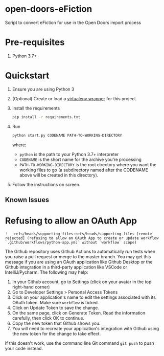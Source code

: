 # open-doors-eFiction
Script to convert eFiction for use in the Open Doors import process

# Pre-requisites

1. Python 3.7+

# Quickstart

1. Ensure you are using Python 3
1. (Optional) Create or load a [virtualenv wrapper](https://packaging.python.org/guides/installing-using-pip-and-virtual-environments/#installing-virtualenv) for this project.
1. Install the requirements
    ```bash
    pip install -r requirements.txt
    ```
1. Run 
   ```bash
   python start.py CODENAME PATH-TO-WORKING-DIRECTORY
   ``` 
    where:
    
    - `python` is the path to your Python 3.7+ interpreter 
    - `CODENAME` is the short name for the archive you're processing
    - `PATH-TO-WORKING-DIRECTORY` is the root directory where you want the working files to go (a subdirectory named after the CODENAME above will be created in this directory).
1. Follow the instructions on screen.

## Known Issues
# Refusing to allow an OAuth App
```
!	refs/heads/supporting-files:refs/heads/supporting-files	[remote rejected] (refusing to allow an OAuth App to create or update workflow `.github/workflows/python-app.yml` without `workflow` scope)
```
The Github repository uses Github Actions to automatically run tests when you raise a pull request or merge to the master branch. You may get this message if you are using an OAuth application like Github Desktop or the Github integration in a third-party application like VSCode or IntelliJ/Pycharm. The following may help:
1. In your Github account, go to Settings (click on your avatar in the top right-hand corner)
1. Go to Developer Settings > Personal Access Tokens
1. Click on your application's name to edit the settings associated with its OAuth token. Make sure `workflow` is ticked.
1. Click on Update Token to save the change.
1. On the same page, click on Generate Token. Read the information carefully, then click OK to continue.
1. Copy the new token that Github shows you.
1. You will need to recreate your application's integration with Github using the new token for the change to take effect.

If this doesn't work, use the command line Git command `git push` to push your code instead.